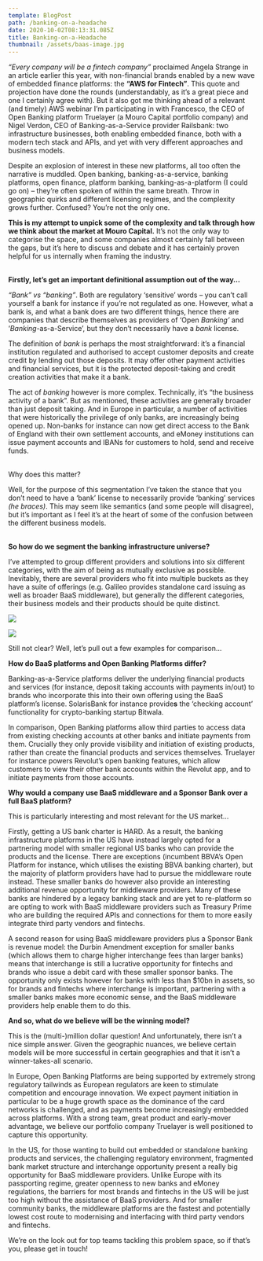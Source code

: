 ```yaml
---
template: BlogPost
path: /banking-on-a-headache
date: 2020-10-02T08:13:31.085Z
title: Banking-on-a-Headache
thumbnail: /assets/baas-image.jpg
---
```

*“Every company will be a fintech company”* proclaimed Angela Strange in an article earlier this year, with non-financial brands enabled by a new wave of embedded finance platforms: the **“AWS for Fintech”**. This quote and projection have done the rounds (understandably, as it’s a great piece and one I certainly agree with). But it also got me thinking ahead of a relevant (and timely) AWS webinar I’m participating in with Francesco, the CEO of Open Banking platform Truelayer (a Mouro Capital portfolio company) and Nigel Verdon, CEO of Banking-as-a-Service provider Railsbank: two infrastructure businesses, both enabling embedded finance, both with a modern tech stack and APIs, and yet with very different approaches and business models.

Despite an explosion of interest in these new platforms, all too often the narrative is muddled. Open banking, banking-as-a-service, banking platforms, open finance, platform banking, banking-as-a-platform (I could go on) – they’re often spoken of within the same breath. Throw in geographic quirks and different licensing regimes, and the complexity grows further. Confused? You’re not the only one.

**This is my attempt to unpick some of the complexity and talk through how we think about the market at Mouro Capital.** It’s not the only way to categorise the space, and some companies almost certainly fall between the gaps, but it’s here to discuss and debate and it has certainly proven helpful for us internally when framing the industry.

\
**Firstly, let’s get an important definitional assumption out of the way…**

*“Bank” vs “banking”*. Both are regulatory ‘sensitive’ words – you can’t call yourself a bank for instance if you’re not regulated as one. However, what a bank is, and what a bank does are two different things, hence there are companies that describe themselves as providers of ‘Open *Banking’* and ‘*Banking*-as-a-Service’, but they don’t necessarily have a *bank* license.

The definition of *bank* is perhaps the most straightforward: it’s a financial institution regulated and authorised to accept customer deposits and create credit by lending out those deposits. It may offer other payment activities and financial services, but it is the protected deposit-taking and credit creation activities that make it a bank.

The act of *banking* however is more complex. Technically, it’s “the business activity of a bank”. But as mentioned, these activities are generally broader than just deposit taking. And in Europe in particular, a number of activities that were historically the privilege of only banks, are increasingly being opened up. Non-banks for instance can now get direct access to the Bank of England with their own settlement accounts, and eMoney institutions can issue payment accounts and IBANs for customers to hold, send and receive funds.

\
Why does this matter?

Well, for the purpose of this segmentation I’ve taken the stance that you don’t need to have a ‘bank’ license to necessarily provide ‘banking’ services *(he braces)*. This may seem like semantics (and some people will disagree), but it’s important as I feel it’s at the heart of some of the confusion between the different business models.

\
**So how do we segment the banking infrastructure universe?**

I’ve attempted to group different providers and solutions into six different categories, with the aim of being as mutually exclusive as possible. Inevitably, there are several providers who fit into multiple buckets as they have a suite of offerings (e.g. Galileo provides standalone card issuing as well as broader BaaS middleware), but generally the different categories, their business models and their products should be quite distinct.

![](/assets/picture-p.png)

![](/assets/picture-q.png)

Still not clear? Well, let’s pull out a few examples for comparison…

**How do BaaS platforms and Open Banking Platforms differ?**

Banking-as-a-Service platforms deliver the underlying financial products and services (for instance, deposit taking accounts with payments in/out) to brands who incorporate this into their own offering using the BaaS platform’s license. SolarisBank for instance provide**s** the ‘checking account’ functionality for crypto-banking startup Bitwala.

In comparison, Open Banking platforms allow third parties to access data from existing checking accounts at other banks and initiate payments from them. Crucially they only provide visibility and initiation of existing products, rather than create the financial products and services themselves. Truelayer for instance powers Revolut’s open banking features, which allow customers to view their other bank accounts within the Revolut app, and to initiate payments from those accounts.

**Why would a company use BaaS middleware and a Sponsor Bank over a full BaaS platform?**

This is particularly interesting and most relevant for the US market…

Firstly, getting a US bank charter is HARD. As a result, the banking infrastructure platforms in the US have instead largely opted for a partnering model with smaller regional US banks who can provide the products and the license. There are exceptions (incumbent BBVA’s Open Platform for instance, which utilises the existing BBVA banking charter), but the majority of platform providers have had to pursue the middleware route instead. These smaller banks do however also provide an interesting additional revenue opportunity for middleware providers. Many of these banks are hindered by a legacy banking stack and are yet to re-platform so are opting to work with BaaS middleware providers such as Treasury Prime who are building the required APIs and connections for them to more easily integrate third party vendors and fintechs.

A second reason for using BaaS middleware providers plus a Sponsor Bank is revenue model: the Durbin Amendment exception for smaller banks (which allows them to charge higher interchange fees than larger banks) means that interchange is still a lucrative opportunity for fintechs and brands who issue a debit card with these smaller sponsor banks. The opportunity only exists however for banks with less than $10bn in assets, so for brands and fintechs where interchange is important, partnering with a smaller banks makes more economic sense, and the BaaS middleware providers help enable them to do this.

**And so, what do we believe will be the winning model?**

This is the (multi-)million dollar question! And unfortunately, there isn’t a nice simple answer. Given the geographic nuances, we believe certain models will be more successful in certain geographies and that it isn’t a winner-takes-all scenario.

In Europe, Open Banking Platforms are being supported by extremely strong regulatory tailwinds as European regulators are keen to stimulate competition and encourage innovation. We expect payment initiation in particular to be a huge growth space as the dominance of the card networks is challenged, and as payments become increasingly embedded across platforms. With a strong team, great product and early-mover advantage, we believe our portfolio company Truelayer is well positioned to capture this opportunity.

In the US, for those wanting to build out embedded or standalone banking products and services, the challenging regulatory environment, fragmented bank market structure and interchange opportunity present a really big opportunity for BaaS middleware providers. Unlike Europe with its passporting regime, greater openness to new banks and eMoney regulations, the barriers for most brands and fintechs in the US will be just too high without the assistance of BaaS providers. And for smaller community banks, the middleware platforms are the fastest and potentially lowest cost route to modernising and interfacing with third party vendors and fintechs.

We’re on the look out for top teams tackling this problem space, so if that’s you, please get in touch!